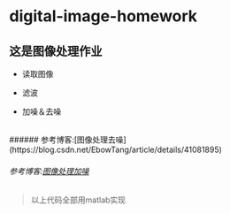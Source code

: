 # digital-image-homework

##  这是图像处理作业


+ 读取图像
- 滤波
+ 加噪＆去噪

</br>  
######  参考博客:[图像处理去噪](https://blog.csdn.net/EbowTang/article/details/41081895)

######  参考博客:[图像处理加噪](https://blog.csdn.net/JonyHwang/article/details/80943053)



> 以上代码全部用matlab实现
